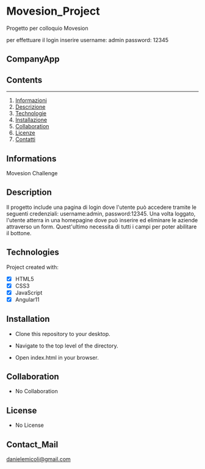 # Movesion_Project
Progetto per colloquio Movesion

per effettuare il login inserire 
username: admin
password: 12345 
## CompanyApp


## Contents
---------------------

1. [Informazioni](#informations)
2. [Descrizione](#description)
3. [Technologie](#technologies)
4. [Installazione](#installation)
5. [Collaboration](#collaboration)
7. [Licenze](#license)
8. [Contatti](#contact_information)

## Informations
Movesion Challenge

## Description

Il progetto include una pagina di login dove l'utente può accedere tramite le seguenti credenziali: username:admin, password:12345. Una volta loggato, l'utente atterra in una homepagine dove può inserire ed eliminare le aziende attraverso un form. Quest'ultimo necessita di tutti i campi per poter abilitare il bottone.

## Technologies

Project created with:

- [x] HTML5
- [x] CSS3
- [x] JavaScript
- [x] Angular11

## Installation

 * Clone this repository to your desktop.

 * Navigate to the top level of the directory.

 * Open index.html in your browser.

## Collaboration
 * No Collaboration


## License
 * No License

## Contact_Mail
danielemicoli@gmail.com
